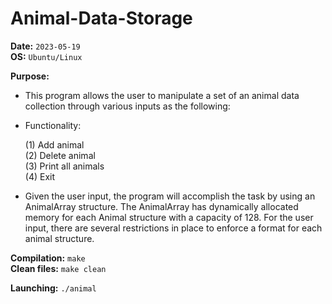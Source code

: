 # Animal-Data-Storage  

   **Date:**   `2023-05-19`  
     **OS:**   `Ubuntu/Linux`  

**Purpose:**   
- This program allows the user to manipulate a set of an animal data collection through various inputs as the following:

- Functionality:

  (1) Add animal  
  (2) Delete animal  
  (3) Print all animals  
  (4) Exit   
  
- Given the user input, the program will accomplish the task by using an AnimalArray structure.
The AnimalArray has dynamically allocated memory for each Animal structure with a capacity of 128.
For the user input, there are several restrictions in place to enforce a format for each animal structure.
             
**Compilation:**   `make`  
**Clean files:**   `make clean`  

**Launching:**     `./animal`
